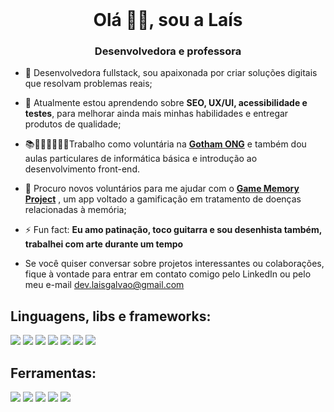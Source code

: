 <h1 align="center" style="margin-top: 0px">Olá 👋🏽, sou a Laís</h1>
<h3 align="center">Desenvolvedora e professora</h3>


- 🔭 Desenvolvedora fullstack, sou apaixonada por criar soluções digitais que resolvam problemas reais;
- 🌱 Atualmente estou aprendendo sobre **SEO, UX/UI, acessibilidade e testes**, para melhorar ainda mais minhas habilidades e entregar produtos de qualidade;
- 📚👩🏽‍💻🦇🤘🏽Trabalho como voluntária na **[Gotham ONG](https://github.com/gotham-ong)** e também dou aulas particulares de informática básica e introdução ao desenvolvimento front-end. 
- 🤝 Procuro novos voluntários para me ajudar com o **[Game Memory Project](https://github.com/Game-Memory-Project)** , um app voltado a gamificação em tratamento de doenças relacionadas à memória;
- ⚡ Fun fact: **Eu amo patinação, toco guitarra e sou desenhista também, trabalhei com arte durante um tempo**

- Se você quiser conversar sobre projetos interessantes ou colaborações, fique à vontade para entrar em contato comigo pelo LinkedIn ou pelo meu e-mail dev.laisgalvao@gmail.com

## Linguagens, libs e frameworks: 
<p align="justify">
  <img src="https://img.shields.io/badge/Sass-CC6699?style=for-the-badge&logo=sass&logoColor=white"/>
  <img src="https://img.shields.io/badge/Tailwind_CSS-38B2AC?style=for-the-badge&logo=tailwind-css&logoColor=white"/>
  <img src="https://img.shields.io/badge/Bootstrap-563D7C?style=for-the-badge&logo=bootstrap&logoColor=white"/>
  <img src="https://img.shields.io/badge/JavaScript-F7DF1E?style=for-the-badge&logo=javascript&logoColor=black"/>
  <img src="https://img.shields.io/badge/Vue.js-35495E?style=for-the-badge&logo=vue.js&logoColor=4FC08D"/>
  <img src="https://img.shields.io/badge/React-20232A?style=for-the-badge&logo=react&logoColor=61DAFB"/>
  <img src="https://img.shields.io/badge/Laravel-FF2D20?style=for-the-badge&logo=laravel&logoColor=white"/>
</p>

## Ferramentas: 
<p align="justify">
  <img src="https://img.shields.io/badge/Netlify-00C7B7?style=for-the-badge&logo=netlify&logoColor=white"/>
  <img src="https://img.shields.io/badge/Vercel-000000?style=for-the-badge&logo=vercel&logoColor=white"/>
  <img src="https://img.shields.io/badge/Figma-F24E1E?style=for-the-badge&logo=figma&logoColor=white"/>
  <img src="https://img.shields.io/badge/Visual_Studio_Code-0078D4?style=for-the-badge&logo=visual%20studio%20code&logoColor=white"/>
  <img src="https://img.shields.io/badge/Notion-000000?style=for-the-badge&logo=notion&logoColor=white"/>
</p>


